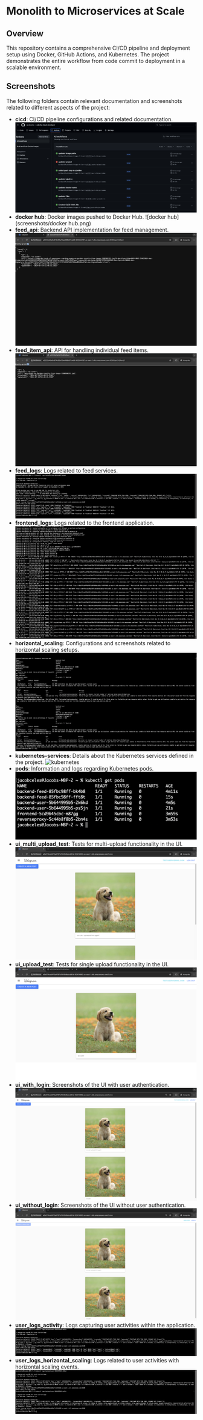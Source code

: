 # Monolith to Microservices at Scale

## Overview

This repository contains a comprehensive CI/CD pipeline and deployment setup using Docker, GitHub Actions, and Kubernetes. The project demonstrates the entire workflow from code commit to deployment in a scalable environment.

## Screenshots

The following folders contain relevant documentation and screenshots related to different aspects of the project:

- **cicd**: CI/CD pipeline configurations and related documentation.
![cicd](screenshots/cicd.png)
- **docker hub**: Docker images pushed to Docker Hub.
![docker hub](screenshots/docker hub.png)
- **feed_api**: Backend API implementation for feed management.
![feed_api](screenshots/feed_api.png)
- **feed_item_api**: API for handling individual feed items.
![feed_item_api](screenshots/feed_item_api.png)
- **feed_logs**: Logs related to feed services.
![feed_logs](screenshots/feed_logs.png)
- **frontend_logs**: Logs related to the frontend application.
![frontend_logs](screenshots/frontend_logs.png)
- **horizontal_scaling**: Configurations and screenshots related to horizontal scaling setups.
![horizontal_scaling](screenshots/horizontal_scaling.png)
- **kubernetes-services**: Details about the Kubernetes services defined in the project.
![kubernetes](screenshots/kubernetes.png)
- **pods**: Information and logs regarding Kubernetes pods.
![pods](screenshots/pods.png)
- **ui_multi_upload_test**: Tests for multi-upload functionality in the UI.
![ui_multi_upload_test](screenshots/ui_multi_upload_test.png)
- **ui_upload_test**: Tests for single upload functionality in the UI.
![ui_upload_test](screenshots/ui_upload_test.png)
- **ui_with_login**: Screenshots of the UI with user authentication.
![ui_with_login](screenshots/ui_with_login.png)
- **ui_without_login**: Screenshots of the UI without user authentication.
![ui_without_login](screenshots/ui_without_login.png)
- **user_logs_activity**: Logs capturing user activities within the application.
![user_logs_activity](screenshots/user_logs_activity.png)
- **user_logs_horizontal_scaling**: Logs related to user activities with horizontal scaling events.
![user_logs_horizontal_scaling](screenshots/user_logs_horizontal_scaling.png)

